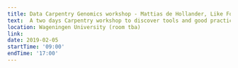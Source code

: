 ```yaml
---
title: Data Carpentry Genomics workshop - Mattias de Hollander, Like Fokkens & Marc Galland
text:  A two days Carpentry workshop to discover tools and good practices related to genomic analyses
location: Wageningen University (room tba)
link: 
date: 2019-02-05
startTime: '09:00'
endTime: '17:00'
---
```

